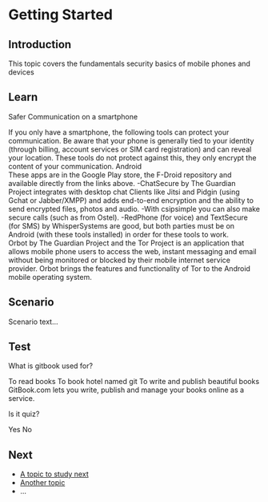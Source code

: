 # Getting Started
## Introduction
This topic covers the fundamentals security basics of mobile phones and devices


## Learn
Safer Communication on a smartphone

If you only have a smartphone, the following tools can protect your communication. Be aware that your phone is generally tied to your identity (through billing, account services or SIM card registration) and can reveal your location. These tools do not protect against this, they only encrypt the content of your communication.
Android
<br>
These apps are in the Google Play store, the F-Droid repository and available directly from the links above.
-ChatSecure by The Guardian Project integrates with desktop chat Clients like Jitsi and Pidgin (using Gchat or Jabber/XMPP) and adds end-to-end encryption and the ability to send encrypted files, photos and audio.
-With csipsimple you can also make secure calls (such as from Ostel).
-RedPhone (for voice) and TextSecure (for SMS) by WhisperSystems are good, but both parties must be on Android (with these tools installed) in order for these tools to work.
<br>
Orbot by The Guardian Project and the Tor Project is an application that allows mobile phone users to access the web, instant messaging and email without being monitored or blocked by their mobile internet service provider. Orbot brings the features and functionality of Tor to the Android mobile operating system.


## Scenario
Scenario text...

## Test
<quiz name="Gitbook Quiz">
    <question multiple>
        <p>What is gitbook used for?</p>
        <answer correct>To read books</answer>
        <answer>To book hotel named git</answer>
        <answer correct>To write and publish beautiful books</answer>
        <explanation>GitBook.com lets you write, publish and manage your books online as a service.</explanation>
    </question>
    <question>
        <p>Is it quiz?</p>
        <answer correct>Yes</answer>
        <answer>No</answer>
    </question>
</quiz>

## Next
 * [A topic to study next](en/topics/_topic/_unit/index.md)
 * [Another topic](en/topics/_topic/_unit/index.md)
 * ...

